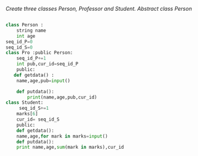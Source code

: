 
*Create three classes Person, Professor and Student. 
Abstract class Person*
```Python

class Person :
    string name
    int age
seq_id_P=0
seq_id_S=0
class Pro :public Person:
    seq_id_P+=1
    int pub,cur_id=seq_id_P
    public:
   def getdata() :
    name,age,pub=input()

    def putdata():
        print(name,age,pub,cur_id)
class Student:
     seq_id_S+=1
    marks[6]
    cur_id= seq_id_S
    public:
    def getdata():
    name,age,for mark in marks=input()
    def putdata():
    print name,age,sum(mark in marks),cur_id








```